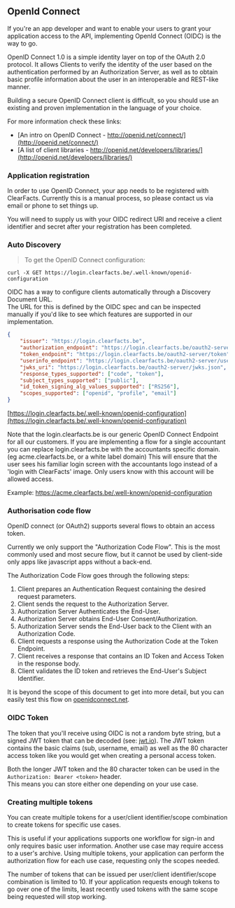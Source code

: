 ## OpenId Connect

If you're an app developer and want to enable your users to grant your application access to the API, 
implementing OpenId Connect (OIDC) is the way to go.

OpenID Connect 1.0 is a simple identity layer on top of the OAuth 2.0 protocol. 
It allows Clients to verify the identity of the user based on the authentication performed by 
an Authorization Server, as well as to obtain basic profile information about the user in 
an interoperable and REST-like manner.

Building a secure OpenID Connect client is difficult, so you should use an existing and 
proven implementation in the language of your choice.

For more information check these links:

* [An intro on OpenID Connect - http://openid.net/connect/](http://openid.net/connect/)
* [A list of client libraries - http://openid.net/developers/libraries/](http://openid.net/developers/libraries/)


### Application registration
In order to use OpenID Connect, your app needs to be registered with ClearFacts.
Currently this is a manual process, so please contact us via email or phone to set things up.

You will need to supply us with your OIDC redirect URI and receive a client identifier and 
secret after your registration has been completed.

### Auto Discovery
> To get the OpenID Connect configuration:

```shell
curl -X GET https://login.clearfacts.be/.well-known/openid-configuration
```
OIDC has a way to configure clients automatically through a Discovery Document URL.  
The URL for this is defined by the OIDC spec and can be inspected manually 
if you'd like to see which features are supported in our implementation.
 
```json
{
	"issuer": "https://login.clearfacts.be",
	"authorization_endpoint": "https://login.clearfacts.be/oauth2-server/authorize",
	"token_endpoint": "https://login.clearfacts.be/oauth2-server/token",
	"userinfo_endpoint": "https://login.clearfacts.be/oauth2-server/userinfo",
	"jwks_uri": "https://login.clearfacts.be/oauth2-server/jwks.json",
	"response_types_supported": ["code", "token"],
	"subject_types_supported": ["public"],
	"id_token_signing_alg_values_supported": ["RS256"],
	"scopes_supported": ["openid", "profile", "email"]
}
```

[https://login.clearfacts.be/.well-known/openid-configuration](https://login.clearfacts.be/.well-known/openid-configuration)

<aside class="notice">
Note that the login.clearfacts.be is our generic OpenID Connect Endpoint for all our customers.  If you are implementing a flow for a single accountant you can replace login.clearfacts.be with the accountants specific domain. (eg acme.clearfacts.be, or a white label domain)  This will ensure that the user sees his familiar login screen with the accountants logo instead of a 'login with ClearFacts' image.  Only users know with this account will be allowed access.<br/>

Example: https://acme.clearfacts.be/.well-known/openid-configuration
</aside>

### Authorisation code flow

OpenID connect (or OAuth2) supports several flows to obtain an access token. 

Currently we only support the "Authorization Code Flow".  This is the most commonly used and most secure flow,
but it cannot be used by client-side only apps like javascript apps without a back-end.

The Authorization Code Flow goes through the following steps:

1. Client prepares an Authentication Request containing the desired request parameters.
2. Client sends the request to the Authorization Server.
3. Authorization Server Authenticates the End-User.
4. Authorization Server obtains End-User Consent/Authorization.
5. Authorization Server sends the End-User back to the Client with an Authorization Code.
6. Client requests a response using the Authorization Code at the Token Endpoint.
7. Client receives a response that contains an ID Token and Access Token in the response body.
8. Client validates the ID token and retrieves the End-User's Subject Identifier.

It is beyond the scope of this document to get into more detail, but you can easily test this flow on [openidconnect.net](https://openidconnect.net/).



### OIDC Token

The token that you'll receive using OIDC is not a random byte string, but a signed JWT token that can be decoded 
(see: [jwt.io](https://jwt.io/)). 
The JWT token contains the basic claims (sub, username, email) as well as the
80 character access token like you would get when creating a personal access token.

Both the longer JWT token and the 80 character token can be used in the `Authorization: Bearer <token>` header.  
This means you can store either one depending on your use case.

### Creating multiple tokens
You can create multiple tokens for a user/client identifier/scope combination to create tokens for specific use cases.

This is useful if your applications supports one workflow for sign-in and only requires basic user information. Another use case may require access to a user's archive. Using multiple tokens, your application can perform the authorization flow for each use case, requesting only the scopes needed.

The number of tokens that can be issued per user/client identifier/scope combination is limited to 10. If your application requests enough tokens to go over one of the limits, least recently used tokens with the same scope being requested will stop working.

